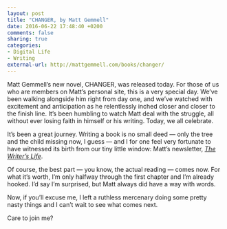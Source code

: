 ```yaml
---
layout: post
title: "CHANGER, by Matt Gemmell"
date: 2016-06-22 17:48:40 +0200
comments: false
sharing: true
categories: 
- Digital Life
- Writing
external-url: http://mattgemmell.com/books/changer/
---
```


Matt Gemmell’s new novel, CHANGER, was released today. For those of us who are members on Matt’s personal site, this is a very special day. We’ve been walking alongside him right from day one, and we’ve watched with excitement and anticipation as he relentlessly inched closer and closer to the finish line. It’s been humbling to watch Matt deal with the struggle, all without ever losing faith in himself or his writing. Today, we all celebrate.

It’s been a great journey. Writing a book is no small deed — only the tree and the child missing now, I guess — and I for one feel very fortunate to have witnessed its birth from our tiny little window: Matt’s newsletter, _[The Writer’s Life](http://mattgemmell.com/membership/)_. 

Of course, the best part — you know, the actual reading — comes now. For what it’s worth, I’m only halfway through the first chapter and I’m already hooked. I’d say I’m surprised, but Matt always did have a way with words.

Now, if you’ll excuse me, I left a ruthless mercenary doing some pretty nasty things and I can’t wait to see what comes next.

Care to join me?